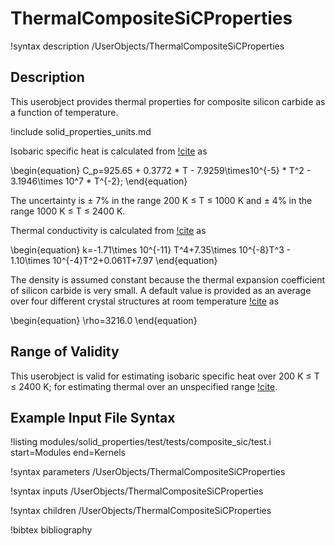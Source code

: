 # ThermalCompositeSiCProperties

!syntax description /UserObjects/ThermalCompositeSiCProperties

## Description

This userobject provides
thermal properties for composite silicon carbide as a function of temperature.

!include solid_properties_units.md

Isobaric specific heat is calculated from [!cite](snead) as

\begin{equation}
C_p=925.65 + 0.3772 * T - 7.9259\times10^{-5} * T^2 - 3.1946\times 10^7 * T^{-2};
\end{equation}

The uncertainty is $\pm$ 7% in the range 200 K $\le$ T $\le$ 1000 K and $\pm$ 4% in the range
1000 K $\le$ T $\le$ 2400 K.

Thermal conductivity is calculated from [!cite](stone) as

\begin{equation}
k=-1.71\times 10^{-11} T^4+7.35\times 10^{-8}T^3 - 1.10\times 10^{-4}T^2+0.061T+7.97
\end{equation}

The density is assumed constant because the thermal expansion coefficient
of silicon carbide is very small.
A default value is provided as an average
over four different crystal structures at room temperature [!cite](snead) as

\begin{equation}
\rho=3216.0
\end{equation}

## Range of Validity

This userobject is valid for estimating isobaric
specific heat over 200 K $\le$ T $\le$ 2400 K; for estimating thermal
over an unspecified range [!cite](stone).

## Example Input File Syntax

!listing modules/solid_properties/test/tests/composite_sic/test.i
  start=Modules
  end=Kernels

!syntax parameters /UserObjects/ThermalCompositeSiCProperties

!syntax inputs /UserObjects/ThermalCompositeSiCProperties

!syntax children /UserObjects/ThermalCompositeSiCProperties

!bibtex bibliography
